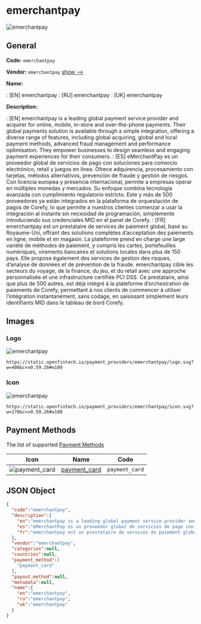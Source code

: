 
# emerchantpay 
![emerchantpay](https://static.openfintech.io/payment_providers/emerchantpay/logo.svg?w=400&c=v0.59.26#w100)  

## General 
 
**Code:** `emerchantpay` 
 
**Vendor:** `emerchantpay` [show -->](/vendors/emerchantpay/) 
 
**Name:** 
 
:	[EN] emerchantpay 
:	[RU] emerchantpay 
:	[UK] emerchantpay 
 
**Description:** 
 
: [EN] emerchantpay is a leading global payment service provider and acquirer for online, mobile, in-store and over-the-phone payments. Their global payments solution is available through a simple integration, offering a diverse range of features, including global acquiring, global and local payment methods, advanced fraud management and performance optimisation. They empower businesses to design seamless and engaging payment experiences for their consumers. 
: [ES] eMerchantPay es un proveedor global de servicios de pago con soluciones para comercio electrónico, retail y juegos en línea. Ofrece adquirencia, procesamiento con tarjetas, métodos alternativos, prevención de fraude y gestión de riesgos. Con licencia europea y presencia internacional, permite a empresas operar en múltiples monedas y mercados. Su enfoque combina tecnología avanzada con cumplimiento regulatorio estricto. Este y más de 500 proveedores ya están integrados en la plataforma de orquestación de pagos de Corefy, lo que permite a nuestros clientes comenzar a usar la integración al instante sin necesidad de programación, simplemente introduciendo sus credenciales MID en el panel de Corefy. 
: [FR] emerchantpay est un prestataire de services de paiement global, basé au Royaume-Uni, offrant des solutions complètes d’acceptation des paiements en ligne, mobile et en magasin. La plateforme prend en charge une large variété de méthodes de paiement, y compris les cartes, portefeuilles numériques, virements bancaires et solutions locales dans plus de 150 pays. Elle propose également des services de gestion des risques, d’analyse de données et de prévention de la fraude. emerchantpay cible les secteurs du voyage, de la finance, du jeu, et du retail avec une approche personnalisée et une infrastructure certifiée PCI DSS. Ce prestataire, ainsi que plus de 500 autres, est déjà intégré à la plateforme d’orchestration de paiements de Corefy, permettant à nos clients de commencer à utiliser l’intégration instantanément, sans codage, en saisissant simplement leurs identifiants MID dans le tableau de bord Corefy. 
 

## Images 

### Logo 
 
![emerchantpay](https://static.openfintech.io/payment_providers/emerchantpay/logo.svg?w=400&c=v0.59.26#w100)  

```
https://static.openfintech.io/payment_providers/emerchantpay/logo.svg?w=400&c=v0.59.26#w100
```  

### Icon 
 
![emerchantpay](https://static.openfintech.io/payment_providers/emerchantpay/icon.svg?w=278&c=v0.59.26#w100)  

```
https://static.openfintech.io/payment_providers/emerchantpay/icon.svg?w=278&c=v0.59.26#w100
```  

## Payment Methods 
 
The list of supported [Payment Methods](/payment-methods/) 

|Icon|Name|Code| 
|:---:|:---:|:---:| 
|![payment_card](https://static.openfintech.io/payment_methods/payment_card/icon.svg?w=278&c=v0.59.26#w100) |[payment_card](/payment-methods/payment_card/)|`payment_card`| 
 

## JSON Object 

```json
{
  "code":"emerchantpay",
  "description":{
    "en":"emerchantpay is a leading global payment service provider and acquirer for online, mobile, in-store and over-the-phone payments. Their global payments solution is available through a simple integration, offering a diverse range of features, including global acquiring, global and local payment methods, advanced fraud management and performance optimisation. They empower businesses to design seamless and engaging payment experiences for their consumers.",
    "es":"eMerchantPay es un proveedor global de servicios de pago con soluciones para comercio electr\u00f3nico, retail y juegos en l\u00ednea. Ofrece adquirencia, procesamiento con tarjetas, m\u00e9todos alternativos, prevenci\u00f3n de fraude y gesti\u00f3n de riesgos. Con licencia europea y presencia internacional, permite a empresas operar en m\u00faltiples monedas y mercados. Su enfoque combina tecnolog\u00eda avanzada con cumplimiento regulatorio estricto. Este y m\u00e1s de 500 proveedores ya est\u00e1n integrados en la plataforma de orquestaci\u00f3n de pagos de Corefy, lo que permite a nuestros clientes comenzar a usar la integraci\u00f3n al instante sin necesidad de programaci\u00f3n, simplemente introduciendo sus credenciales MID en el panel de Corefy.",
    "fr":"emerchantpay est un prestataire de services de paiement global, bas\u00e9 au Royaume-Uni, offrant des solutions compl\u00e8tes d\u2019acceptation des paiements en ligne, mobile et en magasin. La plateforme prend en charge une large vari\u00e9t\u00e9 de m\u00e9thodes de paiement, y compris les cartes, portefeuilles num\u00e9riques, virements bancaires et solutions locales dans plus de 150 pays. Elle propose \u00e9galement des services de gestion des risques, d\u2019analyse de donn\u00e9es et de pr\u00e9vention de la fraude. emerchantpay cible les secteurs du voyage, de la finance, du jeu, et du retail avec une approche personnalis\u00e9e et une infrastructure certifi\u00e9e PCI DSS. Ce prestataire, ainsi que plus de 500 autres, est d\u00e9j\u00e0 int\u00e9gr\u00e9 \u00e0 la plateforme d\u2019orchestration de paiements de Corefy, permettant \u00e0 nos clients de commencer \u00e0 utiliser l\u2019int\u00e9gration instantan\u00e9ment, sans codage, en saisissant simplement leurs identifiants MID dans le tableau de bord Corefy."
  },
  "vendor":"emerchantpay",
  "categories":null,
  "countries":null,
  "payment_method":[
    "payment_card"
  ],
  "payout_method":null,
  "metadata":null,
  "name":{
    "en":"emerchantpay",
    "ru":"emerchantpay",
    "uk":"emerchantpay"
  }
}
```  
